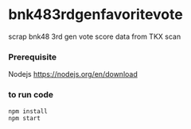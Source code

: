 # bnk483rdgenfavoritevote
scrap bnk48 3rd gen vote score data from TKX scan

### Prerequisite

Nodejs
https://nodejs.org/en/download


### to run code
 
```
npm install
npm start
```
